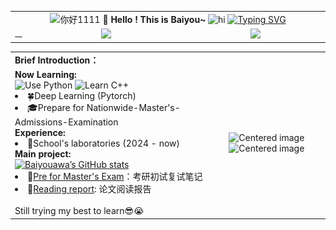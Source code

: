 
<div align = "center">
  <table>
    <!-- Header --> 
    <tr>
      <td colspan="3" align="center">
  <img src="https://media2.giphy.com/media/v1.Y2lkPTc5MGI3NjExeXR6dmlzcnd0djJzNXE3NWQzdmkwZTVoZnNjdDdwMmg1ZG9qdnRleiZlcD12MV9pbnRlcm5hbF9naWZfYnlfaWQmY3Q9Zw/bcKmIWkUMCjVm/giphy.webp" width="100" alt="你好1111" />
  <b>🥳 Hello ! This is Baiyou~</b>
  <img src="https://s1.4sai.com/src/img/gif/05/05199d960cdf46a58032300bc5b821c7.gif?e=1735488000&token=1srnZGLKZ0Aqlz6dk7yF4SkiYf4eP-YrEOdM1sob:761QqYl3lHVN-PvdRRx80ZvVM0s=" alt="hi" width="140"/>
  <a href="https://git.io/typing-svg"><img src="https://readme-typing-svg.herokuapp.com?font=DynaPuff&pause=1000&color=5CF7F0&center=true&vCenter=true&width=435&lines=A+undergraduate+from+Harbin+" alt="Typing SVG" /></a>
     </td>
    </tr>
    <!-- 进度条&访问量&QQ -->
    <tr>
      <td align = "left">
        <img src="https://raw.githubusercontent.com/Baiyouawa/Baiyouawa/main/assets/github-contribution-grid-snake.svg" alt="GitHub Snake" width = "2000" />
      </td>
      <td align="center" width="240px">
        <img src="https://access-counter.vercel.app/api/counter?name=yourname&theme=006&length=7" width = "400" />
      </td>
      <td align="center" width="210px">
        <img src="https://github.com/user-attachments/assets/41ed912d-6264-4e7f-854f-12144e13576b" height="150px" />
      </td>
    <tr>
      <table>
  <!-- First row -->
  <tr>
    <td colspan="2" align="left"><b>Brief Introduction：</b></td>
  </tr>
  <!-- Second row -->
  <tr>
    <td colspan="2" align="left">
      <b>Now Learning:</b><br>
      <img src="https://img.shields.io/badge/Use-Python-0076ab?style=flat&logo=Python&logoColor=ffffff" alt="Use Python" />
      <img src="https://img.shields.io/badge/Learn-C++-blueviolet?style=flat&logo=Visual%20Studio%20Code&logoColor=ffffff" alt="Learn C++" /><br>
      <li>🍀<a target="_blank">Deep Learning (Pytorch)</a></li>
      <li>🎓<a target="_blank">Prepare for Nationwide-Master's-Admissions-Examination</a></li>
      <b>Experience:</b><br>
      <li>📘<a target="_blank">School's laboratories (2024 - now)</a></li>
      <b>Main project:</b><br>
      <a href="https://github.com/anuraghazra/github-readme-stats">
        <img src="https://github-readme-stats.vercel.app/api?username=Baiyouawa" alt="Baiyouawa’s GitHub stats" />
      </a>
      <br>
      <li>🎉<a target="_blank" href="https://github.com/Baiyouawa/Nationwide-Master-s-Program-Unified-Admissions-Examination">Pre for Master's Exam</a>：考研初试复试笔记</li>
      <li>📑<a target="_blank" href="https://github.com/Baiyouawa/Transformer-Reading-Reports">Reading report</a>: 论文阅读报告</li>
      <br>Still trying my best to learn😎😭
    </td>
    <!-- Right-hand column (centered content) -->
    <td align="center">
      <!-- Add any content you want centered here, e.g., images, charts, etc. -->
      <img src="https://github.com/user-attachments/assets/621c866e-024f-435c-b1c3-a388ce5438ed" alt="Centered image" height="200px"width = "300px" />
      <img src="https://github.com/user-attachments/assets/9d2b00c3-2eb5-46f5-a96b-eca8bc252e77" alt="Centered image" height="200px"width = "300px" />
    </td>
  </tr>
</table>
</div>

    

